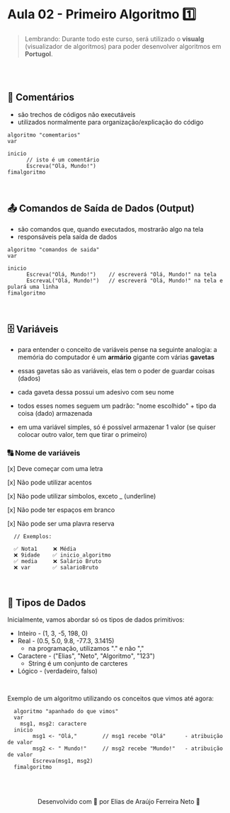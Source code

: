 <h1>Aula 02 - Primeiro Algoritmo 1️⃣</h1>

> Lembrando: Durante todo este curso, será utilizado o **visualg** (visualizador de algoritmos) para poder desenvolver algoritmos em **Portugol**.

<br>

<br>

## 💬 **Comentários**

- são trechos de códigos não executáveis
- utilizados normalmente para organização/explicação do código

````
algoritmo "comemtarios" 
var

inicio
      // isto é um comentário
      Escreva("Olá, Mundo!")
fimalgoritmo
````

<br>

## 📤 **Comandos de Saída de Dados (Output)**

- são comandos que, quando executados, mostrarão algo na tela
- responsáveis pela saída de dados

````
algoritmo "comandos de saida"
var

inicio
      Escreva("Olá, Mundo!")    // escreverá "Olá, Mundo!" na tela
      EscrevaL("Olá, Mundo!")   // escreverá "Olá, Mundo!" na tela e pulará uma linha
fimalgoritmo
````

<br>

## 🗄 **Variáveis**

- para entender o conceito de variáveis pense na seguinte analogia:
a memória do computador é um **armário** gigante com várias **gavetas**

- essas gavetas são as variáveis, elas tem o poder de guardar coisas (dados)

- cada gaveta dessa possui um adesivo com seu nome

- todos esses nomes seguem um padrão: "nome escolhido" + tipo da coisa (dado) armazenada

- em uma variável simples, só é possível armazenar 1 valor (se quiser colocar outro valor, tem que tirar o primeiro)

### 🔠 **Nome de variáveis**

[x] Deve começar com uma letra

[x] Não pode utilizar acentos

[x] Não pode utilizar símbolos, exceto _ (underline)

[x] Não pode ter espaços em branco

[x] Não pode ser uma plavra reserva

````
  // Exemplos:
  
  ✅ Nota1     ❌ Média
  ❌ 9idade    ✅ inicio_algoritmo
  ✅ media     ❌ Salário Bruto
  ❌ var       ✅ salarioBruto 
````

<br>

## 🎲 **Tipos de Dados**

Inicialmente, vamos abordar só os tipos de dados primitivos:

- Inteiro - (1, 3, -5, 198, 0)
- Real - (0.5, 5.0, 9.8, -77.3, 3.1415)
  - na programação, utilizamos "." e não ","
- Caractere - ("Elias", "Neto", "Algoritmo", "123") 
  - String é um conjunto de carcteres
- Lógico - (verdadeiro, falso)

<br>

Exemplo de um algoritmo utilizando os conceitos que vimos até agora:
````
  algoritmo "apanhado do que vimos"
  var
    msg1, msg2: caractere
  inicio
        msg1 <- "Olá,"        // msg1 recebe "Olá"      - atribuição de valor
        msg2 <- " Mundo!"     // msg2 recebe "Mundo!"   - atribuição de valor
        Escreva(msg1, msg2) 
  fimalgoritmo
````

<br><br>

<p align="center"> Desenvolvido com 💙 por Elias de Araújo Ferreira Neto 👋 <p>